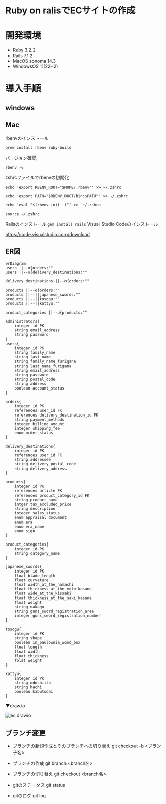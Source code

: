 # Ruby on ralisでECサイトの作成
# 開発環境
- Ruby 3.2.2
- Rails 7.1.2
- MacOS sonoma 14.3
- WindowsOS 11(22H2) 

# 導入手順
## windows
## Mac
rbenvのインストール

`brew install rbenv ruby-build`

バージョン確認

`rbenv -v`

zshrcファイルでrbenvの初期化

`echo 'export RBENV_ROOT="$HOME/.rbenv"' >> ~/.zshrc`

`echo 'export PATH="$RBENV_ROOT/bin:$PATH"' >> ~/.zshrc`

`echo 'eval "$(rbenv init -)"' >>  ~/.zshrc`

`source ~/.zshrc`

Railsのインストール
`gem install rails`
Visual Studio Codeのインストール

https://code.visualstudio.com/download

## ER図
```mermaid
erDiagram
users ||--o{orders:""
users ||--o{delivery_destinations:""

delivery_destinations ||--o{orders:""

products ||--o{orders:""
products ||--||japanese_swords:""
products ||--||tosogu:""
products ||--||kattyu:""

product_categories ||--o{products:""

administrators{
    integer id PK
    string email_address
    string password
}
users{
    integer id PK
    string family_name 
    string last_name
    string family_name_furigana
    string last_name_furigana
    string email_address
    string password
    string postal_code
    string address
    boolean account_status
}

orders{
    integer id PK
    references user_id FK
    references delivery_destination_id FK
    string payment_methods
    integer billing_amount
    integer shipping_fee
    enum order_status
}

delivery_destinations{
    integer id PK
    references user_id FK
    string addressee
    string delivery_postal_code
    string delivery_address
}

products{
    integer id PK
    references article FK
    references product_category_id FK
    string product_name
    intger tax_excluded_price
    string description
    integer sales_status
    enum appraisal_document
    enum era
    enum era_name
    enum sign
}

product_categories{
    integer id PK
    string category_name
}

japanese_swords{
    integer id PK
    float blade_length
    float curvature
    float width_at_the_hamachi
    float thickness_at_the_moto_kasane
    float wide_at_the_kissaki
    float thickness_at_the_saki_kasane
    float weight
    string nakago
    string guns_sword_registration_area
    integer guns_sword_registration_number
}

tosogu{
    integer id PK
    string shape
    boolean in_paulownia_wood_box
    float length
    float width
    float thickness
    folat weight
}

kattyu{
    integer id PK
    string odoshiito
    string hachi
    boolean kabutodai
}
```

▼draw.io

![ec drawio](https://github.com/daichi-kusawake/touken-ec/assets/77773862/fa1d7416-5923-4fbf-b5d1-7b0c9616c6a6)

## ブランチ変更

* ブランチの新規作成とそのブランチへの切り替え
git checkout -b <ブランチ名>

* ブランチの作成
git branch <branch名>

* ブランチの切り替え
git checkout <branch名>

* gitのステータス
git status

* gitのログ
git log
